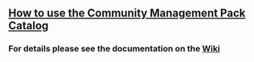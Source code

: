 ## [How to use the Community Management Pack Catalog](https://github.com/MPCatalog/scom-community-catalog/wiki/Using-the-Management-Pack-Catalog)

### For details please see the documentation on the [Wiki](https://github.com/squaredup/scom-community-catalog/wiki)
